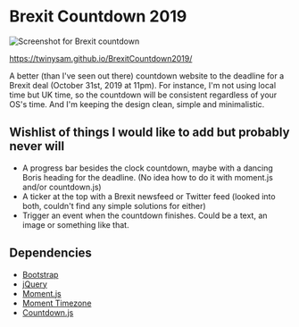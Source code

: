 # Brexit Countdown 2019

![Screenshot for Brexit countdown](https://repository-images.githubusercontent.com/201351412/92626a80-da46-11e9-8b25-22b2a532d419)

 https://twinysam.github.io/BrexitCountdown2019/

A better (than I've seen out there) countdown website to the deadline for a Brexit deal (October 31st, 2019 at 11pm). For instance, I'm not using local time but UK time, so the countdown will be consistent regardless of your OS's time. And I'm keeping the design clean, simple and minimalistic.

## Wishlist of things I would like to add but probably never will

- A progress bar besides the clock countdown, maybe with a dancing Boris heading for the deadline. (No idea how to do it with moment.js and/or countdown.js)
- A ticker at the top with a Brexit newsfeed or Twitter feed (looked into both, couldn't find any simple solutions for either)
- Trigger an event when the countdown finishes. Could be a text, an image or something like that.

 ## Dependencies

 - [Bootstrap](https://github.com/twbs/bootstrap)
 - [jQuery](https://github.com/jquery/jquery)
 - [Moment.js](https://github.com/moment/moment)
 - [Moment Timezone](https://github.com/moment/moment-timezone)
 - [Countdown.js](https://github.com/mckamey/countdownjs)
